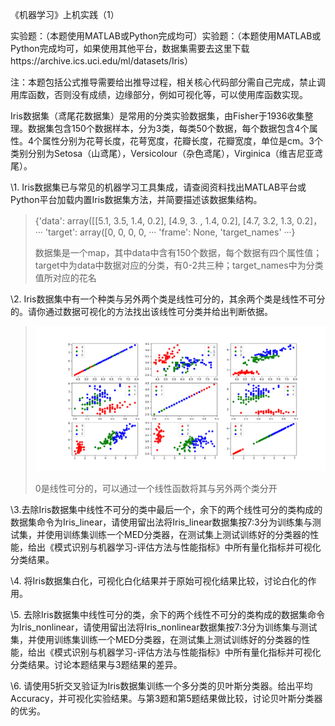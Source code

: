 《机器学习》上机实践（1）

 

实验题：（本题使用MATLAB或Python完成均可）实验题：（本题使用MATLAB或Python完成均可，如果使用其他平台，数据集需要去这里下载https://archive.ics.uci.edu/ml/datasets/Iris）

 

注：本题包括公式推导需要给出推导过程，相关核心代码部分需自己完成，禁止调用库函数，否则没有成绩，边缘部分，例如可视化等，可以使用库函数实现。

 

Iris数据集（鸢尾花数据集）是常用的分类实验数据集，由Fisher于1936收集整理。数据集包含150个数据样本，分为3类，每类50个数据，每个数据包含4个属性。4个属性分别为花萼长度，花萼宽度，花瓣长度，花瓣宽度，单位是cm。3个类别分别为Setosa（山鸢尾），Versicolour（杂色鸢尾），Virginica（维吉尼亚鸢尾）。

 

\1. Iris数据集已与常见的机器学习工具集成，请查阅资料找出MATLAB平台或Python平台加载内置Iris数据集方法，并简要描述该数据集结构。

> {'data': array([[5.1, 3.5, 1.4, 0.2],
>     [4.9, 3. , 1.4, 0.2],
>     [4.7, 3.2, 1.3, 0.2]，
>     ···
> 'target': array([0, 0, 0, 0, ···
> 'frame': None, 
> 'target_names' ···}
>
> 数据集是一个map，其中data中含有150个数据，每个数据有四个属性值；target中为data中数据对应的分类，有0-2共三种；target_names中为分类值所对应的花名

\2. Iris数据集中有一个种类与另外两个类是线性可分的，其余两个类是线性不可分的。请你通过数据可视化的方法找出该线性可分类并给出判断依据。


> ![](Figure_1.png)
>
> 0是线性可分的，可以通过一个线性函数将其与另外两个类分开



\3.去除Iris数据集中线性不可分的类中最后一个，余下的两个线性可分的类构成的数据集命令为Iris_linear，请使用留出法将Iris_linear数据集按7:3分为训练集与测试集，并使用训练集训练一个MED分类器，在测试集上测试训练好的分类器的性能，给出《模式识别与机器学习-评估方法与性能指标》中所有量化指标并可视化分类结果。

 

\4. 将Iris数据集白化，可视化白化结果并于原始可视化结果比较，讨论白化的作用。

 

\5. 去除Iris数据集中线性可分的类，余下的两个线性不可分的类构成的数据集命令为Iris_nonlinear，请使用留出法将Iris_nonlinear数据集按7:3分为训练集与测试集，并使用训练集训练一个MED分类器，在测试集上测试训练好的分类器的性能，给出《模式识别与机器学习-评估方法与性能指标》中所有量化指标并可视化分类结果。讨论本题结果与3题结果的差异。

 

\6. 请使用5折交叉验证为Iris数据集训练一个多分类的贝叶斯分类器。给出平均Accuracy，并可视化实验结果。与第3题和第5题结果做比较，讨论贝叶斯分类器的优劣。

 